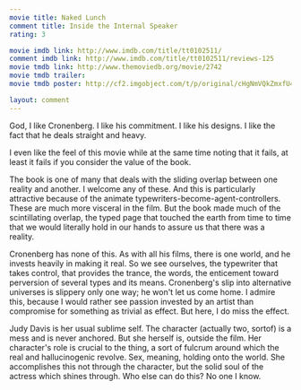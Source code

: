 ```yaml
---
movie title: Naked Lunch
comment title: Inside the Internal Speaker
rating: 3

movie imdb link: http://www.imdb.com/title/tt0102511/
comment imdb link: http://www.imdb.com/title/tt0102511/reviews-125
movie tmdb link: http://www.themoviedb.org/movie/2742
movie tmdb trailer: 
movie tmdb poster: http://cf2.imgobject.com/t/p/original/cHgNmVQkZmxfU4K6NGzcA8LEKeC.jpg

layout: comment
---
```


God, I like Cronenberg. I like his commitment. I like his designs. I like the fact that he deals straight and heavy.

I even like the feel of this movie while at the same time noting that it fails, at least it fails if you consider the value of the book.

The book is one of many that deals with the sliding overlap between one reality and another. I welcome any of these. And this is particularly attractive because of the animate typewriters-become-agent-controllers. These are much more visceral in the film. But the book made much of the scintillating overlap, the typed page that touched the earth from time to time that we would literally hold in our hands to assure us that there was a reality.

Cronenberg has none of this. As with all his films, there is one world, and he invests heavily in making it real. So we see ourselves, the typewriter that takes control, that provides the trance, the words, the enticement toward perversion of several types and its means. Cronenberg's slip into alternative universes is slippery only one way; he won't let us come home. I admire this, because I would rather see passion invested by an artist than compromise for something as trivial as effect. But here, I do miss the effect.

Judy Davis is her usual sublime self. The character (actually two, sortof) is a mess and is never anchored. But she herself is, outside the film. Her character's role is crucial to the thing, a sort of fulcrum around which the real and hallucinogenic revolve. Sex, meaning, holding onto the world. She accomplishes this not through the character, but the solid soul of the actress which shines through. Who else can do this? No one I know.